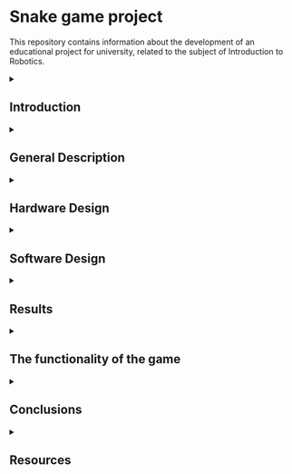 # Snake game project
This repository contains information about the development of an educational project for university, related to the subject of Introduction to Robotics.

<details>
  <summary> <h2>  Introduction </h2> </summary>
  
##
  
 
Through this project, I want to create a version of the famous Snake game, well-known, played, and loved by many generations, using basic ardunino uno kit and materials. 

The idea for this project came from the desire to develop my own version of the first game I ever played many years ago on a Nokia phone. Of course, this game will be created using the components and knowledge I currently have. It may not be perfect, but I find it interesting and useful, and I am sure it will evoke nostalgia and fond memories for quite a few people.
  
##
</details>


<details>
  <summary> <h2> General Description </h2> </summary>

  ##
  
This Snake Game on Arduino is a project that uses an 8x8 LED matrix to display the snake, an LCD screen to show game information like the score, and a joystick for controlling the snake's movement. The game also includes sound effects via a buzzer, and a menu system to navigate through different game options.


##
</details>


<details>
  <summary> <h2> Hardware Design </h2> </summary>

  ##
  
   ### 1. List of components: 
   
  
##
 
 -   Arduino Uno (the central microcontroller that controls the entire game)
 -   8x8 LED Matrix (displays the game grid for Snake. The LEDs represent the snake's body and the food.)
 -   Joystick (controls the snake's movement)
 -   Buzzer (for sound effects based on game actions)
 -   Potentiometer (LCD)
 -   LCD (Displays game-related information such as the score, game status, or instructions.)
 -   Jumper Cables
 -   Mini breadboard
 -   Breadboard   
 
                                                                         

##

 ### 2. Electrical schematic (Wokwi) :

 ![wowki](https://github.com/user-attachments/assets/c17f4c64-6075-4b8e-bb8e-cde8e42450f6)


 


 ##

 ##

 ### 3. Block diagram:
 ![schema_bloc](https://github.com/user-attachments/assets/0897c971-217f-4feb-9daf-7f930bafa78c)

 


 ##

 ##

 ### 4. Bill of Materials:


| *No.* | *Component*                 | *Quantity*    | *Description*                         |*Link/Datasheet* 
|-------|-----------------------------|---------------|---------------------------------------|----------------------------------------------------------------------------------|
| *1*   | Arduino Uno                 | 1             | Central microcontroller               | [Ardino Kit](#)                                                                         |
| *2*   | 8x8 LED Matrix (MAX7219)    | 1             | Controlled via MAX7219 (SPI protocol) | [MAX7219 Datasheet](https://www.analog.com/media/en/technical-documentation/data-sheets/MAX7219-MAX7221.pdf) |
| *3*   | Joystick                    | 1             | For snake movement control            | [Arduino Kit](#)                                                                         |
| *4*   | Buzzer                      | 1             | For sound effects                     | [Arduino Kit](#)                                                                         |
| *5*   | Potentiometer (LCD)         | 1             | Adjusts LCD screen contrast           | [Arduino Kit](#)                                                                         |
| *6*   | LCD 16x2 (NO I2C)           | 1             | Meniu display                         | [Arduino Kit](#)                                                                         |
| *7*   | Jumper Cables               | more than 20  | Electrical connections                | [Arduino Kit](#)                                                                         |
| *8*   | Breadboard                  | 1             | For prototyping                       | [Arduino Kit](#)                                                                         |
| *9*   | Mini breadboard             | 1             |Prototyping for small components       | [Arduino Kit](#)                                                                         |


##

##

### 5. Pin Connections Table

| *Component*                 | *Arduino Uno Pin*          | *Component Pin*         | *Description*                    |
|-------------------------------|-----------------------------|---------------------------|------------------------------------|
| *8x8 LED Matrix (MAX7219)*  | *D11*                     | *DIN*                   | Data Input (SPI communication)     |
|                               | *D13*                     | *CLK*                   | Clock Signal (SPI)                 |
|                               | *D12*                     | *CS*                    | Chip Select (SPI enable)           |
| *Joystick*                  | *A1*                      | *VRx*                   | Horizontal movement input          |
|                               | *A0*                      | *VRy*                   | Vertical movement input            |
|                               | *D4*                      | *SW*                    | Button press detection             |
| *Buzzer*                    | *D3*                      | *(+)*                   | PWM signal for sound generation    |
| *Potentiometer (Contrast)*  | *-*                       | *VO (LCD)*              | Adjusts LCD screen contrast        |
| *LCD 16x2 (without I2C)*    | *D5*                      | *RS*                    | Register Select                    |
|                               | *D6*                      | *EN*                    | Enable Pin                         |
|                               | *D7*                      | *D4*                    | Data Pin 4                         |
|                               | *D8*                      | *D5*                    | Data Pin 5                         |
|                               | *D9*                      | *D6*                    | Data Pin 6                         |
|                               | *D10*                      | *D7*                    | Data Pin 7                         |
| *Breadboard and Jumper Wires| **-*                       | *-*                     | Electrical connections             |

##

##

### 6. Physical circuit

![photo1](https://github.com/user-attachments/assets/21958f99-fcc6-423c-8963-dca23168e600)

![photo2](https://github.com/user-attachments/assets/96250cb1-8123-4d5a-a576-413d7310a64a)



##
</details>

<details>
  <summary> <h2> Software Design </h2> </summary>

  ##
  ### Development enviroment:
  
  I will use the PlatformIO IDE extension.
  ##
  ##
 ### The libraries used in the code :
  - LedControl.h
    
This library is used to control the 8x8 LED matrix connected through the MAX7219 driver.

Why did I use this library?

1.It simplifies managing LED matrices.

2.It provides functions like setLed() and setRow() to easily turn LEDs on or off.

3.It allows us to adjust brightness with setIntensity() and clear the display with clearDisplay().

 - LiquidCrystal.h

This library is used to control an LCD display.

Why did I use this library?

To display game information such as score and menu on an LCD.

 - Arduino.h
   
The core library that provides essential functions for the project.

##
##
### The laboratories used:
 - Lab 2: Interrupts. Timers
   
The game uses default timers to control the snake's movement update and to introduce precise delays.
The delay() functions and joystick reading (analogRead()) are synchronized with the game's execution times.

 -  Lab 3: PWM (Pulse Width Modulation)

The buzzer uses PWM to generate sounds at the beginning of the game, when eating food, and at the end of the game.
The tone() function uses PWM to control the frequency and duration of the sounds.

 -   Lab 4: ADC (Analog-to-Digital Converter)
    
 ADC is used to read the joystick's position.

 -    Lab 5: SPI (Serial Peripheral Interface)
    
 SPI is used to control the LED matrix.
##


</details>

<details>
  <summary> <h2> Results </h2> </summary>

  ##
   https://youtube.com/shorts/yoB0ctfPKP4?si=JwMzrzmz2Dtp2j4v
  
##
</details>

<details>
  <summary><h2> The functionality of the game </h2> </summary>
   1. Game Menu:
  
The game starts with a menu system displayed on the LCD screen.
The menu has 3 options:
- Start Game – Begin the Snake game.
- Leaderboard – View the top 5 player scores.
- Settings – Adjust game settings (e.g., sound ON/OFF).
- Joystick is used to navigate through the menu, and the button selects an option.
  
 2. Snake Movement:
  
The snake moves on the 8x8 LED matrix.
The joystick controls the direction:

- Up (Y-axis)
- Down (Y-axis)
- Left (X-axis)
- Right (X-axis)

 3. Food Generation:
    
- Random food appears on the matrix.

When the snake eats the food:
- The snake grows longer.
- The score increases by 1.
- A sound effect is played via the buzzer.
  
 4. Collision Detection:
  
The game ends if:
- The snake's head touches its own body.
- The snake moves off the matrix boundaries (handled by wrapping around the matrix).
  
 5. Score Display:
  
- The current score is shown on the LCD screen.
- The score updates in real-time as the snake eats food.
  
 6. Game Over & Restart:
    
When the snake dies:

- A sad face is displayed on the LED matrix.
- The game shows "Game Over!" on the LCD.
- The player can restart the game by pressing the joystick button.
  
 7. Sound Effects (Buzzer):
    
- Sound at game start.
- Sound when the snake eats food.
- Sound at game over.
  
 8. Leaderboard:

- After the game ends, the player's score is saved on a leaderboard.
- The leaderboard shows top 5 scores along with player names ("Player 1", "Player 2", etc.).
- If the current score is higher than one of the top scores, it replaces the lowest score.
  
 9. Smiley and Sad Faces:
     
- Smiley face appears on the LED matrix at the start of the game.
- Sad face appears when the game ends.
  
  ##
</details>

<details>
  <summary> <h2> Conclusions </h2> </summary>

  ##
  
  
##
</details>

<details>
  <summary> <h2> Resources </h2> </summary>
  
  ##

 
  
##
</details>
